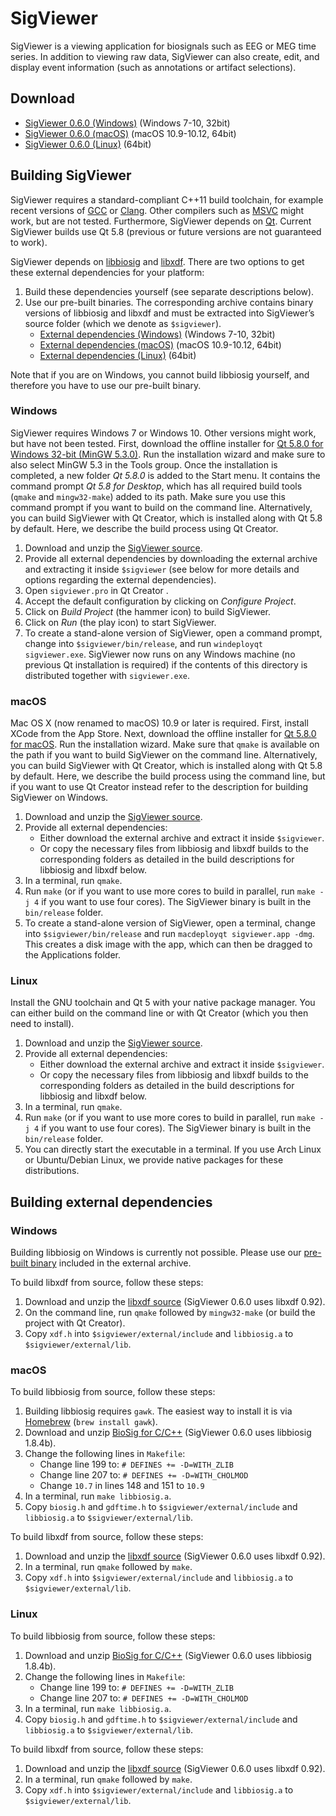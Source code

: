 SigViewer
=========

SigViewer is a viewing application for biosignals such as EEG or MEG time series. In addition to viewing raw data, SigViewer can also create, edit, and display event information (such as annotations or artifact selections).

Download
--------
- [SigViewer 0.6.0 (Windows)]() (Windows 7-10, 32bit)
- [SigViewer 0.6.0 (macOS)]() (macOS 10.9-10.12, 64bit)
- [SigViewer 0.6.0 (Linux)]() (64bit)


Building SigViewer
------------------
SigViewer requires a standard-compliant C++11 build toolchain, for example recent versions of [GCC](https://gcc.gnu.org/) or [Clang](https://clang.llvm.org/). Other compilers such as [MSVC](https://en.wikipedia.org/wiki/Visual_C%2B%2B) might work, but are not tested. Furthermore, SigViewer depends on [Qt](https://www.qt.io/). Current SigViewer builds use Qt 5.8 (previous or future versions are not guaranteed to work).

SigViewer depends on [libbiosig]() and [libxdf](). There are two options to get these external dependencies for your platform:

1. Build these dependencies yourself (see separate descriptions below).
2. Use our pre-built binaries. The corresponding archive contains binary versions of libbiosig and libxdf and must be extracted into SigViewer’s source folder (which we denote as `$sigviewer`).
    - [External dependencies (Windows)]() (Windows 7-10, 32bit)
    - [External dependencies (macOS)]() (macOS 10.9-10.12, 64bit)
    - [External dependencies (Linux)]() (64bit)

Note that if you are on Windows, you cannot build libbiosig yourself, and therefore you have to use our pre-built binary.

### Windows
SigViewer requires Windows 7 or Windows 10. Other versions might work, but have not been tested. First, download the offline installer for [Qt 5.8.0 for Windows 32-bit (MinGW 5.3.0)](http://download.qt.io/official_releases/qt/5.8/5.8.0/qt-opensource-windows-x86-mingw530-5.8.0.exe). Run the installation wizard and make sure to also select MinGW 5.3 in the Tools group. Once the installation is completed, a new folder _Qt 5.8.0_ is added to the Start menu. It contains the command prompt _Qt 5.8 for Desktop_, which has all required build tools (`qmake` and `mingw32-make`) added to its path. Make sure you use this command prompt if you want to build on the command line. Alternatively, you can build SigViewer with Qt Creator, which is installed along with Qt 5.8 by default. Here, we describe the build process using Qt Creator.

1. Download and unzip the [SigViewer source]().
1. Provide all external dependencies by downloading the external archive and extracting it inside `$sigviewer` (see below for more details and options regarding the external dependencies).
1. Open `sigviewer.pro` in Qt Creator .
1. Accept the default configuration by clicking on _Configure Project_.
1. Click on _Build Project_ (the hammer icon) to build SigViewer.
1. Click on _Run_ (the play icon) to start SigViewer.
1. To create a stand-alone version of SigViewer, open a command prompt, change into `$sigviewer/bin/release`, and run `windeployqt sigviewer.exe`. SigViewer now runs on any Windows machine (no previous Qt installation is required) if the contents of this directory is distributed together with `sigviewer.exe`.


### macOS
Mac OS X (now renamed to macOS) 10.9 or later is required. First, install XCode from the App Store. Next, download the offline installer for [Qt 5.8.0 for macOS](http://download.qt.io/official_releases/qt/5.8/5.8.0/qt-opensource-mac-x64-clang-5.8.0.dmg). Run the installation wizard. Make sure that `qmake` is available on the path if you want to build SigViewer on the command line. Alternatively, you can build SigViewer with Qt Creator, which is installed along with Qt 5.8 by default. Here, we describe the build process using the command line, but if you want to use Qt Creator instead refer to the description for building SigViewer on Windows.

1. Download and unzip the [SigViewer source]().
1. Provide all external dependencies:
    - Either download the external archive and extract it inside `$sigviewer`.
    - Or copy the necessary files from libbiosig and libxdf builds to the corresponding folders as detailed in the build descriptions for libbiosig and libxdf below.
1. In a terminal, run `qmake`.
1. Run `make` (or if you want to use more cores to build in parallel, run `make -j 4` if you want to use four cores). The SigViewer binary is built in the `bin/release` folder.
1. To create a stand-alone version of SigViewer, open a terminal, change into `$sigviewer/bin/release` and run `macdeployqt sigviewer.app -dmg`. This creates a disk image with the app, which can then be dragged to the Applications folder.

### Linux
Install the GNU toolchain and Qt 5 with your native package manager. You can either build on the command line or with Qt Creator (which you then need to install).

1. Download and unzip the [SigViewer source]().
1. Provide all external dependencies:
    - Either download the external archive and extract it inside `$sigviewer`.
    - Or copy the necessary files from libbiosig and libxdf builds to the corresponding folders as detailed in the build descriptions for libbiosig and libxdf below.
1. In a terminal, run `qmake`.
1. Run `make` (or if you want to use more cores to build in parallel, run `make -j 4` if you want to use four cores). The SigViewer binary is built in the `bin/release` folder.
1. You can directly start the executable in a terminal. If you use Arch Linux or Ubuntu/Debian Linux, we provide native packages for these distributions.

Building external dependencies
------------------------------
### Windows
Building libbiosig on Windows is currently not possible. Please use our [pre-built binary]() included in the external archive.

To build libxdf from source, follow these steps:

1. Download and unzip the [libxdf source](https://github.com/Yida-Lin/libxdf/archive/v0.92.zip) (SigViewer 0.6.0 uses libxdf 0.92).
1. On the command line, run `qmake` followed by `mingw32-make` (or build the project with Qt Creator).
2. Copy `xdf.h` into `$sigviewer/external/include` and `libbiosig.a` to `$sigviewer/external/lib`.

### macOS
To build libbiosig from source, follow these steps:

1. Building libbiosig requires `gawk`. The easiest way to install it is via [Homebrew](http://brew.sh/) (`brew install gawk`).
1. Download and unzip [BioSig for C/C++](https://sourceforge.net/projects/biosig/files/BioSig%20for%20C_C%2B%2B/src/biosig4c%2B%2B-1.8.4b.src.tar.gz) (SigViewer 0.6.0 uses libbiosig 1.8.4b).
1. Change the following lines in `Makefile`:
    - Change line 199 to: `# DEFINES += -D=WITH_ZLIB`
    - Change line 207 to: `# DEFINES += -D=WITH_CHOLMOD`
    - Change `10.7` in lines 148 and 151 to `10.9`
1. In a terminal, run `make libbiosig.a`.
1. Copy `biosig.h` and `gdftime.h` to `$sigviewer/external/include` and `libbiosig.a` to `$sigviewer/external/lib`.

To build libxdf from source, follow these steps:

1. Download and unzip the [libxdf source](https://github.com/Yida-Lin/libxdf/archive/v0.92.zip) (SigViewer 0.6.0 uses libxdf 0.92).
1. In a terminal, run `qmake` followed by `make`.
1. Copy `xdf.h` into `$sigviewer/external/include` and `libbiosig.a` to `$sigviewer/external/lib`.

### Linux
To build libbiosig from source, follow these steps:

1. Download and unzip [BioSig for C/C++](https://sourceforge.net/projects/biosig/files/BioSig%20for%20C_C%2B%2B/src/biosig4c%2B%2B-1.8.4b.src.tar.gz) (SigViewer 0.6.0 uses libbiosig 1.8.4b).
1. Change the following lines in `Makefile`:
    - Change line 199 to: `# DEFINES += -D=WITH_ZLIB`
    - Change line 207 to: `# DEFINES += -D=WITH_CHOLMOD`
1. In a terminal, run `make libbiosig.a`.
1. Copy `biosig.h` and `gdftime.h` to `$sigviewer/external/include` and `libbiosig.a` to `$sigviewer/external/lib`.

To build libxdf from source, follow these steps:

1. Download and unzip the [libxdf source](https://github.com/Yida-Lin/libxdf/archive/v0.92.zip) (SigViewer 0.6.0 uses libxdf 0.92).
1. In a terminal, run `qmake` followed by `make`.
1. Copy `xdf.h` into `$sigviewer/external/include` and `libbiosig.a` to `$sigviewer/external/lib`.
